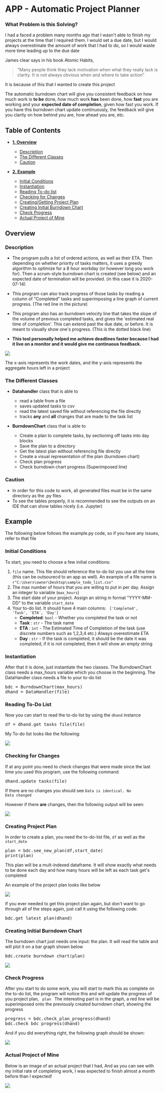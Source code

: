 # APP - Automatic Project Planner

### What Problem is this Solving?
I had a faced a problem many months ago that I wasn't able to finish my projects at the time that I required them. I would set a due date, but I would always overestimate the amount of work that I had to do, so I would waste more time leading up to the due date

James clear says in his book Atomic Habits, 

>"Many people think they lack motivation when what they really lack is clarity. It is not always obvious when and where to take action" 

It is because of this that I wanted to create this project 

The automatic burndown chart will give you consistent feedback on how much work is **to be** done, how much work **has** been done, how **fast** you are working and your **expected date of completion**, given how fast you work. If you have this burndown chart update continuously, the feedback will give you clarity on how behind you are, how ahead you are, etc.

## Table of Contents
- **[1. Overview](#Overview)**
  - [Description](#Description)
  - [The Different Classes](#The-Different-Classes)
  - [Caution](#Caution)
  
- **[2. Example](#Example)**
  - [Initial Conditions](#Initial-Conditions)
  - [Instantiation](#Instantiation)
  - [Reading To-do list](#Reading-To-Do-List)
  - [Checking for Changes](#Checking-for-Changes)
  - [Creating/Getting Project Plan](#Creating-Project-Plan)
  - [Creating Initial Burndown Chart](#Creating-Initial-Burndown-Chart)
  - [Check Progress](#Check-Progress)
  - [Actual Project of Mine](#Actual-Project-of-Mine)

  

## Overview

### Description
- The program pulls a list of ordered actions, as well as their ETA. Then depending on whether priority of tasks matters, it uses a greedy algorithm to optimize for a 8 hour workday (or however long you work for). Then a scrum-style burndown chart is created (see below) and an expected date of termination will be provided. (in this case it is 2020-07-14)

- This program can also track progress of those tasks by reading a column of "Completed" tasks and superimposing a line graph of current progress. (The red line in the picture)

- This program also has an burndown velocity line that takes the slope of the volume of previous completed tasks, and gives the 'estimated real time of completion'. This can extend past the due date, or before. It is meant to visually show one's progress. (This is the dotted black line)

- **This tool personally helped me achieve deadlines faster because I had it live on a monitor and it would give me continuous feedback.**

![](https://github.com/haseab/ABC/blob/master/image.png)

The x-axis represents the work dates, and the y-axis represents the aggregate hours left in a project


### The Different Classes

- **Datahandler**
  class that is able to 
  - read a table from a file
  - saves updated tasks to csv
  - read the latest saved file without referencing the file directly
  - tracks **any** and **all** changes that are made to the task list

  
- **BurndownChart** 
  class that is able to
  - Create a plan to complete tasks, by sectioning off tasks into day blocks
  - Save the plan to a directory
  - Get the latest plan without referencing file directly
  - Create a visual representation of the plan (burndown chart)
  - Check plan progress
  - Check burndown chart progress (Superimposed line)


### Caution
- In order for this code to work, all generated files must be in the same directory as the .py files
- To see the tables properly, it is recommended to see the outputs on an IDE that can show tables nicely (i.e. Jupyter)

## Example
The following below follows the example.py code, so if you have any issues, refer to that file

### Initial Conditions
To start, you need to choose a few initial conditions:
1. <code>file</code> name. This file should reference the to-do list you use all the time (this can be outsourecd to an app as well). An example of a file name is <code>r"C:\Users\owner\Desktop\sample_todo_list.csv" </code>
2. The max number of hours that you are willing to put in per day. Assign an integer to variable (<code>max_hours</code>)
3. The start date of your project. Assign an string in format "YYYY-MM-DD" to the variable <code>start_date</code>
4. Your to-do list. It should have 4 main columns: <code> ['Completed', 'Task', 'ETA', 'Day']</code>
    - **Completed**: <code>bool</code> - Whether you completed the task or not
    - **Task**     : <code>str</code>  - The task name
    - **ETA**      : <code>int</code>  - The Estimated Time of Completion of the task (use discrete numbers such as 1,2,3,4 etc.) Always overestimate ETA
    - **Day**      : <code>str</code>  - If the task is completed, it should be the date it was completed, if it is not completed, then it will show an empty string 

### Instantiation
After that it is done, just instantiate the two classes. The BurndownChart class needs a max_hours variable which you choose
in the beginning. The DataHandler class needs a file to your to-do list
<pre>
bdc = BurndownChart(max_hours)
dhand = DataHandler(file)
</pre>

### Reading To-Do List
Now you can start to read the to-do list by using the <code>dhand</code> instance

<pre>
df = dhand.get_tasks_file(file)
</pre>

My To-do list looks like the following:

![](https://github.com/haseab/ABC/blob/master/images/Github_todo.png) 


### Checking for Changes
If at any point you need to check changes that were made since the last time you used this program, use the following command

<pre>
dhand.update_tasks(file)
</pre>

If there are no changes you should see <code>Data is identical. No Data changed</code>

However if there **are** changes, then the following output will be seen:

![](https://github.com/haseab/ABC/blob/master/images/Github_datachange.png) 


### Creating Project Plan
In order to create a plan, you need the to-do-list file, <code>df</code> as well as the <code>start_date</code>

<pre>
plan = bdc.see_new_plan(df,start_date)
print(plan)
</pre>

This plan will be a mult-indexed dataframe. It will show exactly what needs to be done each day and how many hours will be left as each task get's completed

An example of the project plan looks like below

![](https://github.com/haseab/ABC/blob/master/images/Github_projectplan.png) 

If you ever needed to get this project plan again, but don't want to go through all of the steps again, just call it using the following code:
<pre>
bdc.get_latest_plan(dhand)
</pre>


### Creating Initial Burndown Chart
The burndown chart just needs one input: the plan. It will read the table and will plot it on a bar graph shown below 
<pre>
bdc.create_burndown_chart(plan)
</pre>

![](https://github.com/haseab/ABC/blob/master/images/Github_bdc.png) 


### Check Progress
After you start to do some work, you will start to mark this as complete on the to-do list, the program will notice this and will update the progress of you project plan, <code> plan </code>
The interesting part is in the graph, a red line will be superimposed onto the previously created burndown chart, showing the progress

<pre>
progress = bdc.check_plan_progress(dhand)
bdc.check_bdc_progress(dhand)
</pre> 

And if you did everything right, the following graph should be shown:


![](https://github.com/haseab/ABC/blob/master/images/)


### Actual Project of Mine

Below is an image of an actual project that I had, And as you can see with my initial rate of completing work, I was expected to finish almost a month before than I expected! 

![](https://github.com/haseab/ABC/blob/master/images/image.png)

